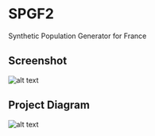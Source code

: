 # SPGF2
Synthetic Population Generator for France

## Screenshot

 ![alt text](https://github.com/josephkamel/SPGF2/blob/master/SPGF2-Screenshot.jpg)

## Project Diagram

 ![alt text](https://github.com/josephkamel/SPGF2/blob/master/SPGF2-Diagram.png)
